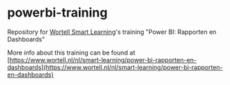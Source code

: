 # powerbi-training

Repository for [Wortell Smart Learning](https://www.wortell.nl/nl/smart-learning)'s training "Power BI: Rapporten en Dashboards"

More info about this training can be found at [https://www.wortell.nl/nl/smart-learning/power-bi-rapporten-en-dashboards](https://www.wortell.nl/nl/smart-learning/power-bi-rapporten-en-dashboards)
